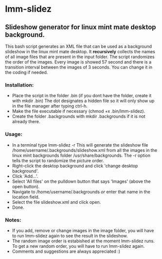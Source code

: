 # lmm-slidez

## Slideshow generator for linux mint mate desktop background.

This bash script generates an XML file that can be used as a background slideshow in the linux mint mate desktop. It __recursively__ collects the names of all image files that are present in the input folder. 
The script randomizes the order of the images. Every image is showed 57 second and there is a transition interval between the images of 3 seconds. You can change it in the coding if needed.

### Installation:
- Place the script in the folder .bin (if you dont have the folder, create it with mkdir .bin)
  The dot designates a hidden file so it will only show up in the file manager after typing ctrl-h.
- Make the file executable if necessary (chmod +x .bin/lmm-slidez).
- Create the folder .backgrounds with mkdir .backgrounds if it is not already there.

### Usage:
- In a terminal type lmm-slidez -r
  This will generate the slideshow file /home/username/.backgrounds/slideshow.xml from all the images in the linux mint backgrounds folder /usr/share/backgrounds.
  The -r option tells the script to randomize the picture order.
- Right-click the desktop background and click 'change desktop background'.
- Click 'Add...'.
- Select 'All files' on the pulldown button that says 'Images' (above the open button).
- Navigate to /home/username/.backgrounds _or_ enter that name in the location field.
- Select the file slideshow.xml and click open.
- Done.

### Notes:
- If you add, remove or change images in the image folder, you will have to run lmm-slidez again to see the result in the slideshow.
- The random image order is estabished at the moment lmm-slidez runs. To get a new random order, you will have to run lmm-slidez again.
- Comments and suggestions are always appreciated :)

